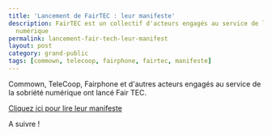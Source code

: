 ```yaml
---
title: 'Lancement de FairTEC : leur manifeste'
description: FairTEC est un collectif d'acteurs engagés au service de la sobriété
  numérique
permalink: lancement-fair-tech-leur-manifest
layout: post
category: grand-public
tags: [commown, telecoop, fairphone, fairtec, manifeste]
---
```

Commown, TeleCoop, Fairphone et d'autres acteurs engagés au service de la sobriété numérique ont lancé Fair TEC.

[Cliquez ici pour lire leur manifeste](https://fairtec.io/fr/manifesto/ "Cliquez ici pour lire leur manifeste")

A suivre !
